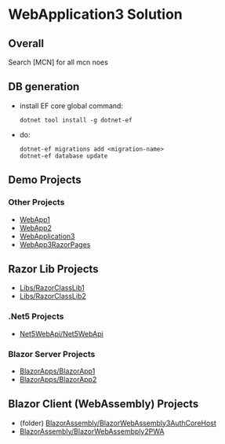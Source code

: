 # WebApplication3 Solution

## Overall

Search [MCN] for all mcn noes

## DB generation

- install EF core global command:
  ```
  dotnet tool install -g dotnet-ef
  ```
- do:
  ```
  dotnet-ef migrations add <migration-name>
  dotnet-ef database update
  ```

## Demo Projects

### Other Projects

- [WebApp1](WebApp1/README.md)
- [WebApp2](WebApp2/README.md)
- [WebApplication3](WebApplication3/README.md)
- [WebApp3RazorPages](WebApp3RazorPages/README.md)

## Razor Lib Projects

- [Libs/RazorClassLib1](RazorClassLib1/README.md)
- [Libs/RazorClassLib2](RazorClassLib2/README.md)

### .Net5 Projects

- [Net5WebApi/Net5WebApi](Net5WebApi/README.md)

### Blazor Server Projects

- [BlazorApps/BlazorApp1](BlazorApp1/README.md)
- [BlazorApps/BlazorApp2](BlazorApp2/README.md)

## Blazor Client (WebAssembly) Projects

- (folder) [BlazorAssembly/BlazorWebAssembly3AuthCoreHost](BlazorWebAssembly3AuthCoreHost/README.md)
- [BlazorAssembly/BlazorWebAssembply2PWA](BlazorWebAssembply2PWA/README.md)

